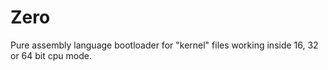 # Zero
Pure assembly language bootloader for "kernel" files working inside 16, 32 or 64 bit cpu mode.
